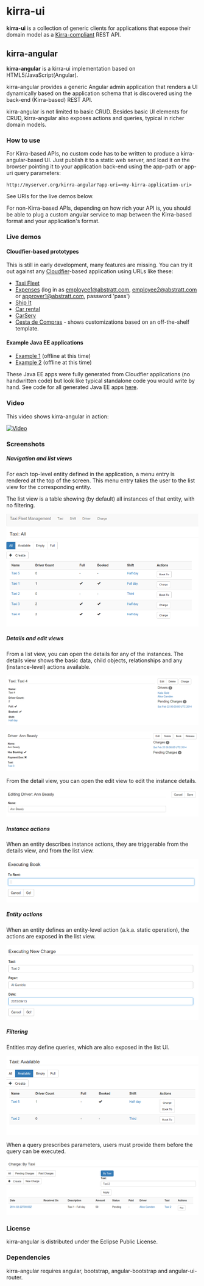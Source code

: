 # kirra-ui

**kirra-ui** is a collection of generic clients for applications that expose their domain model as a [Kirra-compliant](///github.com/abstratt/kirra/blob/master/readme.md) REST API. 

## kirra-angular

**kirra-angular** is a kirra-ui implementation based on HTML5/JavaScript(Angular). 

kirra-angular provides a generic Angular admin application that renders a UI dynamically based on the 
application schema that is discovered using the back-end (Kirra-based) REST API. 

kirra-angular is not limited to basic CRUD. Besides basic UI elements for CRUD, kirra-angular also exposes actions and queries, typical in richer domain models.

### How to use

For Kirra-based APIs, no custom code has to be written to produce a kirra-angular-based UI. Just publish it to a static web server,
and load it on the browser pointing it to your application back-end using the app-path or app-uri query parameters:

```
http://myserver.org/kirra-angular?app-uri=<my-kirra-application-uri>
```

See URIs for the live demos below.

For non-Kirra-based APIs, depending on how rich your API is, you should be able to plug a custom angular service to map
between the Kirra-based format and your application's format.

### Live demos

#### Cloudfier-based prototypes
This is still in early development, many features are missing. You can try it out against any [Cloudfier](http://cloudfier.com)-based application using URLs like these:

* [Taxi Fleet](https://develop.cloudfier.com/kirra-api/kirra-ng/?app-uri=https://develop.cloudfier.com/services/api-v2/test-cloudfier-examples-taxi-fleet)
* [Expenses](https://develop.cloudfier.com/kirra-api/kirra-ng/?app-uri=https://develop.cloudfier.com/services/api-v2/test-cloudfier-examples-expenses) (log in as employee1@abstratt.com, employee2@abstratt.com or approver1@abstratt.com, password 'pass')
* [Ship It](https://develop.cloudfier.com/kirra-api/kirra-ng/?app-uri=https://develop.cloudfier.com/services/api-v2/test-cloudfier-examples-shipit)
* [Car rental](https://develop.cloudfier.com/kirra-api/kirra-ng/?app-uri=https://develop.cloudfier.com/services/api-v2/test-cloudfier-examples-car-rental)
* [CarServ](https://develop.cloudfier.com/kirra-api/kirra-ng/?app-uri=https://develop.cloudfier.com/services/api-v2/test-cloudfier-examples-carserv)
* [Cesta de Compras](http://cdc-seiko.cloudfier.com/index.html) - shows customizations based on an off-the-shelf template. 

#### Example Java EE applications

* [Example 1](http://develop.cloudfier.com/kirra-api/kirra-ng/?app-uri=http://examples-abstratt.rhcloud.com) (offline at this time)
* [Example 2](http://develop.cloudfier.com/kirra-api/kirra-ng/?app-uri=http://examples2-abstratt.rhcloud.com) (offline at this time)

These Java EE apps were fully generated from Cloudfier applications (no handwritten code) but look like typical standalone code you would write by hand. See code for all generated Java EE apps [here](https://textuml.ci.cloudbees.com/job/codegen-examples-JEE/ws/jee/).

### Video

This video shows kirra-angular in action:

[![Video](http://img.youtube.com/vi/twHCj-WddB8/0.jpg)](https://www.youtube.com/watch?v=twHCj-WddB8&t=117)

### Screenshots  

##### Navigation and list views

For each top-level entity defined in the application, a menu entry is rendered at the top of the screen.
This menu entry takes the user to the list view for the corresponding entity.

The list view is a table showing (by default) all instances of that entity, with no filtering.

![Taxi All](docs/images/taxi-list-all.png)

##### Details and edit views

From a list view, you can open the details for any of the instances.
The details view shows the basic data, child objects, relationships
and any (instance-level) actions available.  

![Taxi details](docs/images/taxi-show.png)

![Driver details](docs/images/driver-show.png)

From the detail view, you can open the edit view to edit the instance details.  

![Driver details](docs/images/driver-edit.png)


##### Instance actions

 When an entity describes instance actions, they are triggerable from the details view, 
 and from the list view. 

![Driver booking a taxi](docs/images/driver-book.png)

##### Entity actions

When an entity defines an entity-level action (a.k.a. static operation), the actions are exposed in the list view.

![New charge](docs/images/new-charge.png) 


##### Filtering

Entities may define queries, which are also exposed in the list UI. 

![Taxi Avalable](docs/images/taxi-list-available.png)

When a query prescribes parameters, users must provide them before the query can be executed. 

![Taxi Avalable](docs/images/charge-list-by-taxi.png)

### License

kirra-angular is distributed under the Eclipse Public License. 

### Dependencies

kirra-angular requires angular, bootstrap, angular-bootstrap and angular-ui-router.

